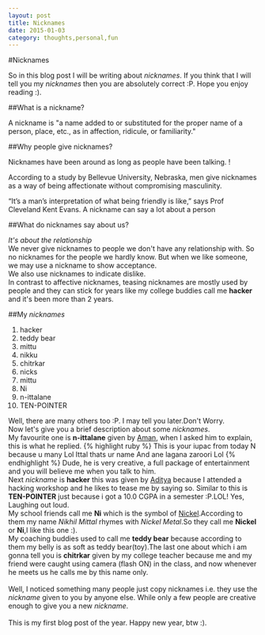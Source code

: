 ```yaml
---
layout: post
title: Nicknames
date: 2015-01-03
category: thoughts,personal,fun 
---
```

#Nicknames

So in this blog post I will be writing about *nicknames*. If you think that I will tell you my *nicknames* then you are absolutely correct :P. Hope you enjoy reading :).

##What is a nickname?

A nickname is "a name added to or substituted for the proper name of a person, place, etc., as in affection, ridicule, or familiarity."

##Why people give nicknames? 

Nicknames have been around as long as people have been talking. !

According to a study by Bellevue University, Nebraska, men give nicknames as a way of being affectionate without compromising masculinity.

“It’s a man’s interpretation of what being friendly is like,” says Prof Cleveland Kent Evans.
A nickname can say a lot about a person


##What do nicknames say about us? 

*It's about the relationship*<br/>
We never give nicknames to people we don't have any relationship with. So no nicknames for the people we hardly know. But when we like someone, we may use a nickname to show acceptance.<br/>We also use nicknames  to indicate dislike.<br/>In contrast to affective nicknames, teasing nicknames are mostly used by people and they can stick for years like my college buddies call me **hacker** and it's been more than 2 years.

##My *nicknames*

<ol>
<li>hacker</li>
<li>teddy bear</li>
<li>mittu</li>
<li>nikku</li>
<li>chitrkar</li>
<li>nicks</li>
<li>mittu</li>
<li>Ni</li>
<li>n-ittalane</li>
<li>TEN-POINTER</li> 
</ol>

Well, there are many others too :P. I may tell you later.Don't Worry.<br/> 
Now let's give you a brief description about some *nicknames*.<br/>
My favourite one is **n-ittalane** given by [Aman](https://www.facebook.com/arora16aman), when I asked him to explain, this is what he replied. 
{% highlight ruby %}
This is your iupac from today
N because u many
Lol
Ittal thats ur name
And ane lagana zaroori
Lol
{% endhighlight %}
Dude, he is very creative, a full package of entertainment and you will believe me when you talk to him.<br/>
Next *nickname* is **hacker** this was given by [Aditya](https://www.facebook.com/adik007?fref=ts) because I attended a hacking workshop and he likes to tease me by saying so. Similar to this is **TEN-POINTER** just because i got a 10.0 CGPA in a semester :P.LOL! Yes, Laughing out loud.<br/>My school friends call me **Ni** which is the symbol of [Nickel](http://en.wikipedia.org/wiki/Nickel).According to them my name *Nikhil Mittal* rhymes with *Nickel Metal*.So they call me **Nickel** or **Ni**,I like this one :).<br/> My coaching buddies used to call me **teddy bear** because according to them my belly is as soft as teddy bear(toy).The last one about which i am gonna tell you is **chitrkar** given by my college teacher because me and my friend were caught using camera (flash ON) in the class, and now whenever he meets us he calls me by this name only.<br/><br/>
Well, I noticed something many people just copy nicknames i.e. they use the *nickname* given to you by anyone else. While only a few people are creative enough to give you a new *nickname*.
<br/><br/>
This is my first blog post of the year. Happy new year, btw :).

